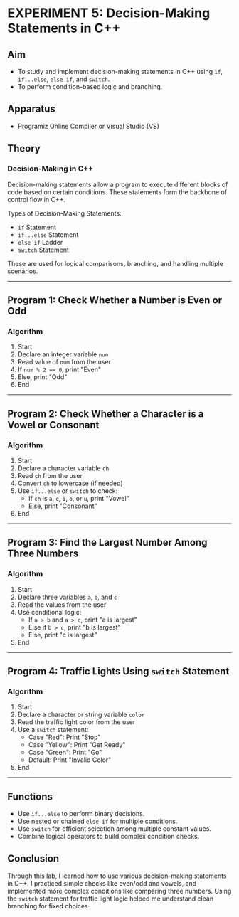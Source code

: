 # EXPERIMENT 5: Decision-Making Statements in C++

## Aim
- To study and implement decision-making statements in C++ using `if`, `if...else`, `else if`, and `switch`.
- To perform condition-based logic and branching.

## Apparatus
- Programiz Online Compiler or Visual Studio (VS)

## Theory

### Decision-Making in C++
Decision-making statements allow a program to execute different blocks of code based on certain conditions. These statements form the backbone of control flow in C++.

Types of Decision-Making Statements:
- `if` Statement  
- `if...else` Statement  
- `else if` Ladder  
- `switch` Statement

These are used for logical comparisons, branching, and handling multiple scenarios.

---

## Program 1: Check Whether a Number is Even or Odd

### Algorithm
1. Start  
2. Declare an integer variable `num`  
3. Read value of `num` from the user  
4. If `num % 2 == 0`, print "Even"  
5. Else, print "Odd"  
6. End

---

## Program 2: Check Whether a Character is a Vowel or Consonant

### Algorithm
1. Start  
2. Declare a character variable `ch`  
3. Read `ch` from the user  
4. Convert `ch` to lowercase (if needed)  
5. Use `if...else` or `switch` to check:  
   - If `ch` is `a`, `e`, `i`, `o`, or `u`, print "Vowel"  
   - Else, print "Consonant"  
6. End

---

## Program 3: Find the Largest Number Among Three Numbers

### Algorithm
1. Start  
2. Declare three variables `a`, `b`, and `c`  
3. Read the values from the user  
4. Use conditional logic:  
   - If `a > b` and `a > c`, print "a is largest"  
   - Else if `b > c`, print "b is largest"  
   - Else, print "c is largest"  
5. End

---

## Program 4: Traffic Lights Using `switch` Statement

### Algorithm
1. Start  
2. Declare a character or string variable `color`  
3. Read the traffic light color from the user  
4. Use a `switch` statement:  
   - Case "Red": Print "Stop"  
   - Case "Yellow": Print "Get Ready"  
   - Case "Green": Print "Go"  
   - Default: Print "Invalid Color"  
5. End

---

## Functions

- Use `if...else` to perform binary decisions.
- Use nested or chained `else if` for multiple conditions.
- Use `switch` for efficient selection among multiple constant values.
- Combine logical operators to build complex condition checks.

## Conclusion
Through this lab, I learned how to use various decision-making statements in C++. I practiced simple checks like even/odd and vowels, and implemented more complex conditions like comparing three numbers. Using the `switch` statement for traffic light logic helped me understand clean branching for fixed choices.
